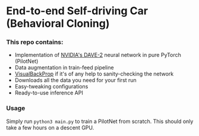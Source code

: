 # End-to-end Self-driving Car (Behavioral Cloning)

### This repo contains:
* Implementation of [NVIDIA's DAVE-2](https://arxiv.org/pdf/1604.07316.pdf) neural network in pure PyTorch (PilotNet)
* Data augmentation in train-feed pipeline
* [VisualBackProp](https://arxiv.org/pdf/1611.05418.pdf) if it's of any help to sanity-checking the network
* Downloads all the data you need for your first run 
* Easy-tweaking configurations
* Ready-to-use inference API

### Usage 
Simply run `python3 main.py` to train a PilotNet from scratch. This should only take a few hours on a descent GPU. 

